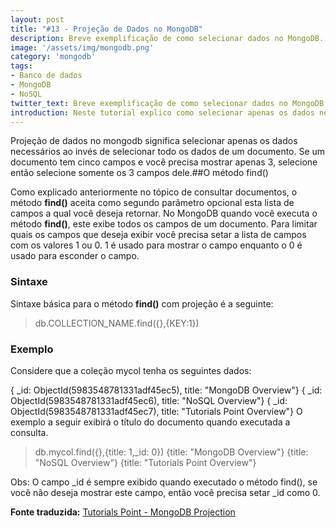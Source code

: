 ```yaml
---
layout: post
title: "#13 - Projeção de Dados no MongoDB"
description: Breve exemplificação de como selecionar dados no MongoDB.
image: '/assets/img/mongodb.png'
category: 'mongodb'
tags:
- Banco de dados
- MongoDB
- NoSQL
twitter_text: Breve exemplificação de como selecionar dados no MongoDB.
introduction: Neste tutorial explico como selecionar apenas os dados necessários à consulta.
---
```

Projeção de dados no mongodb significa selecionar apenas os dados necessários ao invés de selecionar todo os dados de um documento. Se um documento tem cinco campos e você precisa mostrar apenas 3, selecione então selecione somente os 3 campos dele.##O método find()

Como explicado anteriormente no tópico de consultar documentos, o método **find()** aceita como segundo parâmetro opcional esta lista de campos a qual você deseja retornar. No MongoDB quando você executa o método **find()**, este exibe todos os campos de um documento. Para limitar quais os campos que deseja exibir você precisa setar a lista de campos com os valores 1 ou 0. 1 é usado para mostrar o campo enquanto o 0 é usado para esconder o campo.

### Sintaxe

Sintaxe básica para o método **find()** com projeção é a seguinte:

>db.COLLECTION_NAME.find({},{KEY:1})

### Exemplo

Considere que a coleção 
mycol tenha os seguintes dados:

{ _id: ObjectId(5983548781331adf45ec5), title: "MongoDB Overview"}
{ _id: ObjectId(5983548781331adf45ec6), title: "NoSQL Overview"}
{ _id: ObjectId(5983548781331adf45ec7), title: "Tutorials Point Overview"}
O exemplo a seguir exibirá o título do documento quando executada a consulta.

>db.mycol.find({},{title: 1,_id: 0})
{title: "MongoDB Overview"}
{title: "NoSQL Overview"}
{title: "Tutorials Point Overview"}
>

Obs: O campo _id é sempre exibido quando executado o método find(), se você não deseja mostrar este campo, então você precisa setar _id como 0.

**Fonte traduzida:** [Tutorials Point - MongoDB Projection](http://www.tutorialspoint.com/mongodb/mongodb_projection.htm)
